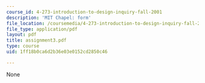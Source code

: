 ```yaml
---
course_id: 4-273-introduction-to-design-inquiry-fall-2001
description: 'MIT Chapel: form'
file_location: /coursemedia/4-273-introduction-to-design-inquiry-fall-2001/1ff18b0ca6d2b36e03e0152cd2850c46_assignment3.pdf
file_type: application/pdf
layout: pdf
title: assignment3.pdf
type: course
uid: 1ff18b0ca6d2b36e03e0152cd2850c46

---
```

None